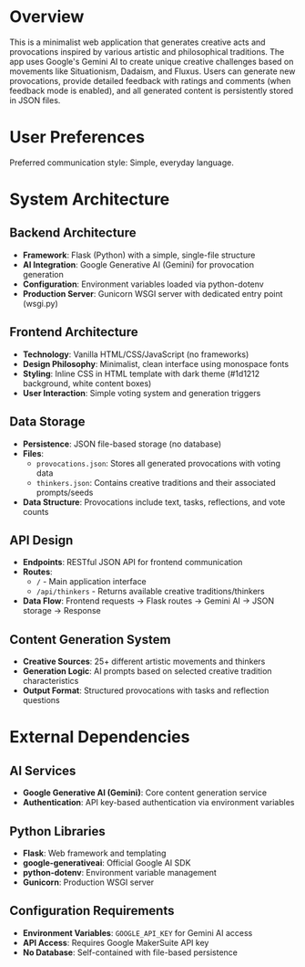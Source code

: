 # Overview

This is a minimalist web application that generates creative acts and provocations inspired by various artistic and philosophical traditions. The app uses Google's Gemini AI to create unique creative challenges based on movements like Situationism, Dadaism, and Fluxus. Users can generate new provocations, provide detailed feedback with ratings and comments (when feedback mode is enabled), and all generated content is persistently stored in JSON files.

# User Preferences

Preferred communication style: Simple, everyday language.

# System Architecture

## Backend Architecture
- **Framework**: Flask (Python) with a simple, single-file structure
- **AI Integration**: Google Generative AI (Gemini) for provocation generation
- **Configuration**: Environment variables loaded via python-dotenv
- **Production Server**: Gunicorn WSGI server with dedicated entry point (wsgi.py)

## Frontend Architecture
- **Technology**: Vanilla HTML/CSS/JavaScript (no frameworks)
- **Design Philosophy**: Minimalist, clean interface using monospace fonts
- **Styling**: Inline CSS in HTML template with dark theme (#1d1212 background, white content boxes)
- **User Interaction**: Simple voting system and generation triggers

## Data Storage
- **Persistence**: JSON file-based storage (no database)
- **Files**: 
  - `provocations.json`: Stores all generated provocations with voting data
  - `thinkers.json`: Contains creative traditions and their associated prompts/seeds
- **Data Structure**: Provocations include text, tasks, reflections, and vote counts

## API Design
- **Endpoints**: RESTful JSON API for frontend communication
- **Routes**:
  - `/` - Main application interface
  - `/api/thinkers` - Returns available creative traditions/thinkers
- **Data Flow**: Frontend requests → Flask routes → Gemini AI → JSON storage → Response

## Content Generation System
- **Creative Sources**: 25+ different artistic movements and thinkers
- **Generation Logic**: AI prompts based on selected creative tradition characteristics
- **Output Format**: Structured provocations with tasks and reflection questions

# External Dependencies

## AI Services
- **Google Generative AI (Gemini)**: Core content generation service
- **Authentication**: API key-based authentication via environment variables

## Python Libraries
- **Flask**: Web framework and templating
- **google-generativeai**: Official Google AI SDK
- **python-dotenv**: Environment variable management
- **Gunicorn**: Production WSGI server

## Configuration Requirements
- **Environment Variables**: `GOOGLE_API_KEY` for Gemini AI access
- **API Access**: Requires Google MakerSuite API key
- **No Database**: Self-contained with file-based persistence
